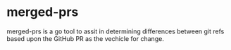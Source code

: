# merged-prs

merged-prs is a go tool to assit in determining differences between git refs based upon the GitHub PR as the vechicle for change.
